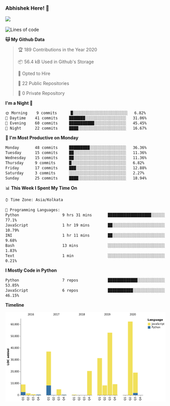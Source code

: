 ### Abhishek Here! 👋
![](https://komarev.com/ghpvc/?username=5parkp1ug&color=green)

<!--
**5parkp1ug/5parkp1ug** is a ✨ _special_ ✨ repository because its `README.md` (this file) appears on your GitHub profile.

Here are some ideas to get you started:

- 🔭 I’m currently working on ...
- 🌱 I’m currently learning ...
- 👯 I’m looking to collaborate on ...
- 🤔 I’m looking for help with ...
- 💬 Ask me about ...
- 📫 How to reach me: ...
- 😄 Pronouns: ...
- ⚡ Fun fact: ...
-->

<!--START_SECTION:waka-->
![Lines of code](https://img.shields.io/badge/From%20Hello%20World%20I%27ve%20Written-11.9%20million%20lines%20of%20code-blue)

**🐱 My Github Data** 

> 🏆 189 Contributions in the Year 2020
 > 
> 📦 56.4 kB Used in Github's Storage 
 > 
> 💼 Opted to Hire
 > 
> 📜 22 Public Repositories
 > 
> 🔑 0 Private Repository 
 > 
**I'm a Night 🦉** 

```text
🌞 Morning    9 commits      █░░░░░░░░░░░░░░░░░░░░░░░░   6.82% 
🌆 Daytime    41 commits     ███████░░░░░░░░░░░░░░░░░░   31.06% 
🌃 Evening    60 commits     ███████████░░░░░░░░░░░░░░   45.45% 
🌙 Night      22 commits     ████░░░░░░░░░░░░░░░░░░░░░   16.67%

```
📅 **I'm Most Productive on Monday** 

```text
Monday       48 commits     █████████░░░░░░░░░░░░░░░░   36.36% 
Tuesday      15 commits     ██░░░░░░░░░░░░░░░░░░░░░░░   11.36% 
Wednesday    15 commits     ██░░░░░░░░░░░░░░░░░░░░░░░   11.36% 
Thursday     9 commits      █░░░░░░░░░░░░░░░░░░░░░░░░   6.82% 
Friday       17 commits     ███░░░░░░░░░░░░░░░░░░░░░░   12.88% 
Saturday     3 commits      ░░░░░░░░░░░░░░░░░░░░░░░░░   2.27% 
Sunday       25 commits     ████░░░░░░░░░░░░░░░░░░░░░   18.94%

```


📊 **This Week I Spent My Time On** 

```text
⌚︎ Time Zone: Asia/Kolkata

💬 Programming Languages: 
Python                   9 hrs 31 mins       ███████████████████░░░░░░   77.1% 
JavaScript               1 hr 19 mins        ██░░░░░░░░░░░░░░░░░░░░░░░   10.79% 
INI                      1 hr 11 mins        ██░░░░░░░░░░░░░░░░░░░░░░░   9.68% 
Bash                     13 mins             ░░░░░░░░░░░░░░░░░░░░░░░░░   1.83% 
Text                     1 min               ░░░░░░░░░░░░░░░░░░░░░░░░░   0.21%

```

**I Mostly Code in Python** 

```text
Python                   7 repos             █████████████░░░░░░░░░░░░   53.85% 
JavaScript               6 repos             ███████████░░░░░░░░░░░░░░   46.15%

```


**Timeline**

![Chart not found](https://github.com/5parkp1ug/5parkp1ug/blob/master/charts/bar_graph.png) 


<!--END_SECTION:waka-->
